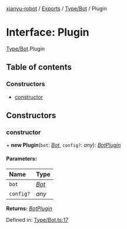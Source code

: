 [xianyu-robot](../README.md) / [Exports](../modules.md) / [Type/Bot](../modules/type_bot.md) / Plugin

# Interface: Plugin

[Type/Bot](../modules/type_bot.md).Plugin

## Table of contents

### Constructors

- [constructor](type_bot.plugin.md#constructor)

## Constructors

### constructor

\+ **new Plugin**(`bot`: [*Bot*](../classes/bot_bot.bot.md), `config?`: *any*): [*BotPlugin*](../classes/plugin_plugin.botplugin.md)

#### Parameters:

| Name | Type |
| :------ | :------ |
| `bot` | [*Bot*](../classes/bot_bot.bot.md) |
| `config?` | *any* |

**Returns:** [*BotPlugin*](../classes/plugin_plugin.botplugin.md)

Defined in: [Type/Bot.ts:17](https://github.com/blacktunes/xianyu-robot/blob/2c773a6/src/Type/Bot.ts#L17)
